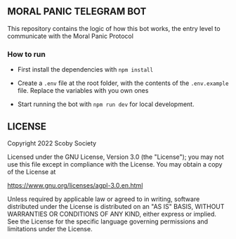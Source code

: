 ## MORAL PANIC TELEGRAM BOT

This repository contains the logic of how this bot works, the entry level to communicate with the Moral Panic Protocol

### How to run

- First install the dependencies with `npm install`

- Create a `.env` file at the root folder, with the contents of the `.env.example` file. Replace the variables with you own ones

- Start running the bot with `npm run dev` for local development.

## LICENSE

Copyright 2022 Scoby Society

Licensed under the GNU License, Version 3.0 (the "License"); you may not use this file except in compliance with the License. You may obtain a copy of the License at

https://www.gnu.org/licenses/agpl-3.0.en.html

Unless required by applicable law or agreed to in writing, software distributed under the License is distributed on an "AS IS" BASIS, WITHOUT WARRANTIES OR CONDITIONS OF ANY KIND, either express or implied. See the License for the specific language governing permissions and limitations under the License.
